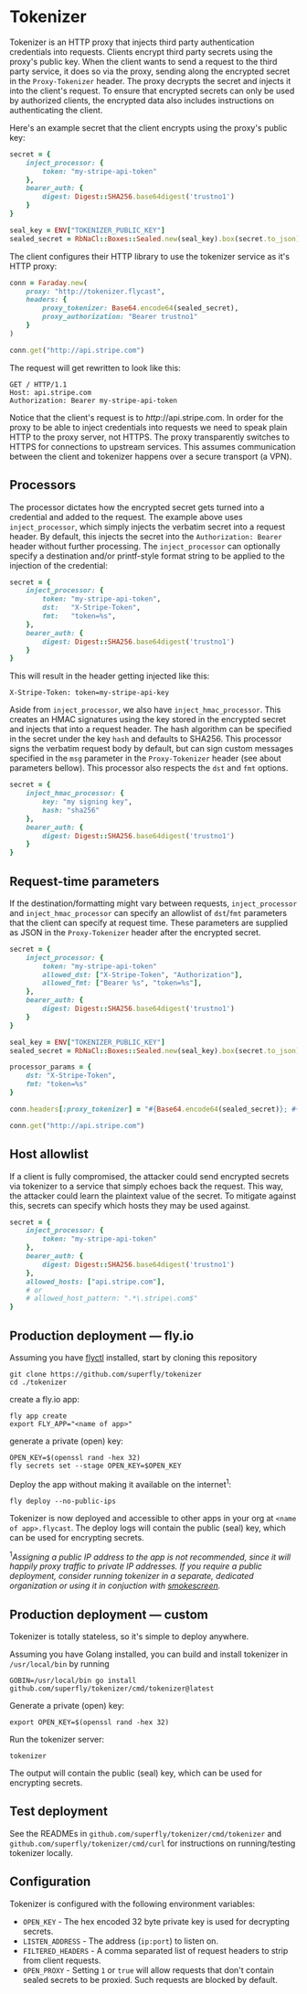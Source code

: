 # Tokenizer

Tokenizer is an HTTP proxy that injects third party authentication credentials into requests. Clients encrypt third party secrets using the proxy's public key. When the client wants to send a request to the third party service, it does so via the proxy, sending along the encrypted secret in the `Proxy-Tokenizer` header. The proxy decrypts the secret and injects it into the client's request. To ensure that encrypted secrets can only be used by authorized clients, the encrypted data also includes instructions on authenticating the client.

Here's an example secret that the client encrypts using the proxy's public key:

```ruby
secret = {
    inject_processor: {
        token: "my-stripe-api-token"
    },
    bearer_auth: {
        digest: Digest::SHA256.base64digest('trustno1')
    }
}

seal_key = ENV["TOKENIZER_PUBLIC_KEY"]
sealed_secret = RbNaCl::Boxes::Sealed.new(seal_key).box(secret.to_json)
```

The client configures their HTTP library to use the tokenizer service as it's HTTP proxy:

```ruby
conn = Faraday.new(
    proxy: "http://tokenizer.flycast",
    headers: {
        proxy_tokenizer: Base64.encode64(sealed_secret),
        proxy_authorization: "Bearer trustno1"
    }
)

conn.get("http://api.stripe.com")
```

The request will get rewritten to look like this:

```http
GET / HTTP/1.1
Host: api.stripe.com
Authorization: Bearer my-stripe-api-token
```

Notice that the client's request is to _http_://api.stripe.com. In order for the proxy to be able to inject credentials into requests we need to speak plain HTTP to the proxy server, not HTTPS. The proxy transparently switches to HTTPS for connections to upstream services. This assumes communication between the client and tokenizer happens over a secure transport (a VPN).

## Processors

The processor dictates how the encrypted secret gets turned into a credential and added to the request. The example above uses `inject_processor`, which simply injects the verbatim secret into a request header. By default, this injects the secret into the `Authorization: Bearer` header without further processing. The `inject_processor` can optionally specify a destination and/or printf-style format string to be applied to the injection of the credential:

```ruby
secret = {
    inject_processor: {
        token: "my-stripe-api-token",
        dst:   "X-Stripe-Token",
        fmt:   "token=%s",
    },
    bearer_auth: {
        digest: Digest::SHA256.base64digest('trustno1')
    }
}
```

This will result in the header getting injected like this:

```http
X-Stripe-Token: token=my-stripe-api-key
```

Aside from `inject_processor`, we also have `inject_hmac_processor`. This creates an HMAC signatures using the key stored in the encrypted secret and injects that into a request header. The hash algorithm can be specified in the secret under the key `hash` and defaults to SHA256. This processor signs the verbatim request body by default, but can sign custom messages specified in the `msg` parameter in the `Proxy-Tokenizer` header (see about parameters bellow). This processor also respects the `dst` and `fmt` options.

```ruby
secret = {
    inject_hmac_processor: {
        key: "my signing key",
        hash: "sha256"
    },
    bearer_auth: {
        digest: Digest::SHA256.base64digest('trustno1')
    }
}
```

## Request-time parameters

If the destination/formatting might vary between requests, `inject_processor` and `inject_hmac_processor` can specify an allowlist of `dst`/`fmt` parameters that the client can specify at request time. These parameters are supplied as JSON in the `Proxy-Tokenizer` header after the encrypted secret.

```ruby
secret = {
    inject_processor: {
        token: "my-stripe-api-token"
        allowed_dst: ["X-Stripe-Token", "Authorization"],
        allowed_fmt: ["Bearer %s", "token=%s"],
    },
    bearer_auth: {
        digest: Digest::SHA256.base64digest('trustno1')
    }
}

seal_key = ENV["TOKENIZER_PUBLIC_KEY"]
sealed_secret = RbNaCl::Boxes::Sealed.new(seal_key).box(secret.to_json)

processor_params = {
    dst: "X-Stripe-Token",
    fmt: "token=%s"
}

conn.headers[:proxy_tokenizer] = "#{Base64.encode64(sealed_secret)}; #{processor_params.to_json}"

conn.get("http://api.stripe.com")
```

## Host allowlist

If a client is fully compromised, the attacker could send encrypted secrets via tokenizer to a service that simply echoes back the request. This way, the attacker could learn the plaintext value of the secret. To mitigate against this, secrets can specify which hosts they may be used against.

```ruby
secret = {
    inject_processor: {
        token: "my-stripe-api-token"
    },
    bearer_auth: {
        digest: Digest::SHA256.base64digest('trustno1')
    },
    allowed_hosts: ["api.stripe.com"],
    # or
    # allowed_host_pattern: ".*\.stripe\.com$"
}
```

## Production deployment — fly.io

Assuming you have [flyctl](https://fly.io/docs/hands-on/install-flyctl/) installed, start by cloning this repository

```shell
git clone https://github.com/superfly/tokenizer
cd ./tokenizer
```

create a fly.io app:

```shell
fly app create
export FLY_APP="<name of app>"
```

generate a private (open) key:

```shell
OPEN_KEY=$(openssl rand -hex 32)
fly secrets set --stage OPEN_KEY=$OPEN_KEY
```

Deploy the app without making it available on the internet<sup>1</sup>:

```shell
fly deploy --no-public-ips
```

Tokenizer is now deployed and accessible to other apps in your org at `<name of app>.flycast`. The deploy logs will contain the public (seal) key, which can be used for encrypting secrets.

<sup>1</sup>*Assigning a public IP address to the app is not recommended, since it will happily proxy traffic to private IP addresses. If you require a public deployment, consider running tokenizer in a separate, dedicated organization or using it in conjuction with [smokescreen](https://github.com/stripe/smokescreen).*

## Production deployment — custom

Tokenizer is totally stateless, so it's simple to deploy anywhere.

Assuming you have Golang installed, you can build and install tokenizer in `/usr/local/bin` by running

```shell
GOBIN=/usr/local/bin go install github.com/superfly/tokenizer/cmd/tokenizer@latest
```

Generate a private (open) key:

```shell
export OPEN_KEY=$(openssl rand -hex 32)
```

Run the tokenizer server:

```shell
tokenizer
```

The output will contain the public (seal) key, which can be used for encrypting secrets.

## Test deployment

See the READMEs in `github.com/superfly/tokenizer/cmd/tokenizer` and `github.com/superfly/tokenizer/cmd/curl` for instructions on running/testing tokenizer locally.

## Configuration

Tokenizer is configured with the following environment variables:

- `OPEN_KEY` - The hex encoded 32 byte private key is used for decrypting secrets.
- `LISTEN_ADDRESS` - The address (`ip:port`) to listen on.
- `FILTERED_HEADERS` - A comma separated list of request headers to strip from client requests.
- `OPEN_PROXY` - Setting `1` or `true` will allow requests that don't contain sealed secrets to be proxied. Such requests are blocked by default.
